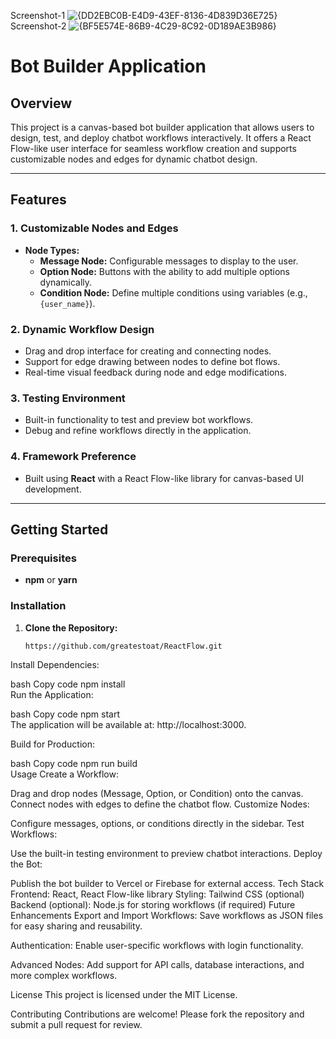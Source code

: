 Screenshot-1
![{DD2EBC0B-E4D9-43EF-8136-4D839D36E725}](https://github.com/user-attachments/assets/bdb65da5-32ac-4306-9925-004bf945a00d)
Screenshot-2
![{BF5E574E-86B9-4C29-8C92-0D189AE3B986}](https://github.com/user-attachments/assets/a49f0dea-d83f-4815-b31f-a30c0c8d4188)


# Bot Builder Application  

## Overview  
This project is a canvas-based bot builder application that allows users to design, test, and deploy chatbot workflows interactively. It offers a React Flow-like user interface for seamless workflow creation and supports customizable nodes and edges for dynamic chatbot design.  

---

## Features  

### 1. Customizable Nodes and Edges  
- **Node Types:**  
  - **Message Node:** Configurable messages to display to the user.  
  - **Option Node:** Buttons with the ability to add multiple options dynamically.  
  - **Condition Node:** Define multiple conditions using variables (e.g., `{user_name}`).  

### 2. Dynamic Workflow Design  
- Drag and drop interface for creating and connecting nodes.  
- Support for edge drawing between nodes to define bot flows.  
- Real-time visual feedback during node and edge modifications.  

### 3. Testing Environment  
- Built-in functionality to test and preview bot workflows.  
- Debug and refine workflows directly in the application.  
  

### 4. Framework Preference  
- Built using **React** with a React Flow-like library for canvas-based UI development.  

---

## Getting Started  

### Prerequisites  
- **npm** or **yarn**  

### Installation  

1. **Clone the Repository:**  
   ```bash  
   https://github.com/greatestoat/ReactFlow.git    
Install Dependencies:

bash
Copy code
npm install  
Run the Application:

bash
Copy code
npm start  
The application will be available at: http://localhost:3000.

Build for Production:

bash
Copy code
npm run build  
Usage
Create a Workflow:

Drag and drop nodes (Message, Option, or Condition) onto the canvas.
Connect nodes with edges to define the chatbot flow.
Customize Nodes:

Configure messages, options, or conditions directly in the sidebar.
Test Workflows:

Use the built-in testing environment to preview chatbot interactions.
Deploy the Bot:

Publish the bot builder to Vercel or Firebase for external access.
Tech Stack
Frontend: React, React Flow-like library
Styling: Tailwind CSS (optional)
Backend (optional): Node.js for storing workflows (if required)
Future Enhancements
Export and Import Workflows:
Save workflows as JSON files for easy sharing and reusability.

Authentication:
Enable user-specific workflows with login functionality.

Advanced Nodes:
Add support for API calls, database interactions, and more complex workflows.

License
This project is licensed under the MIT License.

Contributing
Contributions are welcome! Please fork the repository and submit a pull request for review.









